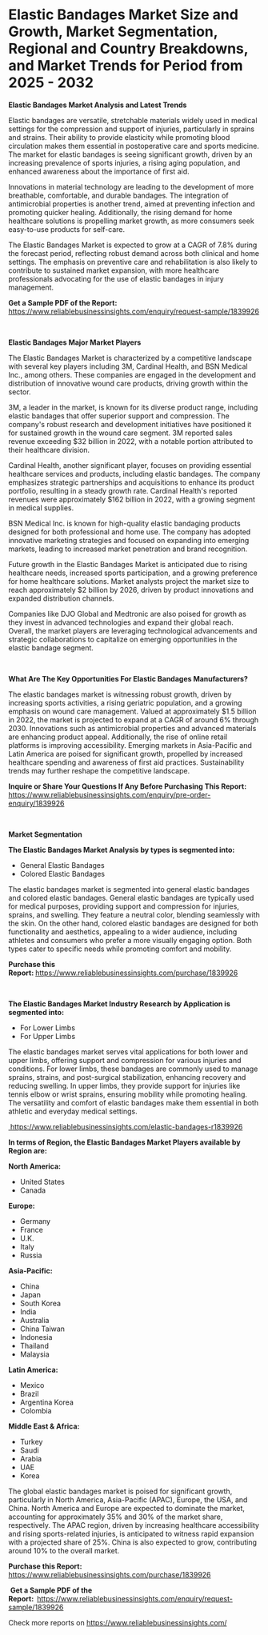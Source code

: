 <p><h1>Elastic Bandages Market Size and Growth, Market Segmentation, Regional and Country Breakdowns, and Market Trends for Period from 2025 -  2032</h1></p><p><strong>Elastic Bandages Market Analysis and Latest Trends</strong></p>
<p><p>Elastic bandages are versatile, stretchable materials widely used in medical settings for the compression and support of injuries, particularly in sprains and strains. Their ability to provide elasticity while promoting blood circulation makes them essential in postoperative care and sports medicine. The market for elastic bandages is seeing significant growth, driven by an increasing prevalence of sports injuries, a rising aging population, and enhanced awareness about the importance of first aid.</p><p>Innovations in material technology are leading to the development of more breathable, comfortable, and durable bandages. The integration of antimicrobial properties is another trend, aimed at preventing infection and promoting quicker healing. Additionally, the rising demand for home healthcare solutions is propelling market growth, as more consumers seek easy-to-use products for self-care. </p><p>The Elastic Bandages Market is expected to grow at a CAGR of 7.8% during the forecast period, reflecting robust demand across both clinical and home settings. The emphasis on preventive care and rehabilitation is also likely to contribute to sustained market expansion, with more healthcare professionals advocating for the use of elastic bandages in injury management.</p></p>
<p><strong>Get a Sample PDF of the Report:&nbsp;</strong> <a href="https://www.reliablebusinessinsights.com/enquiry/request-sample/1839926?utm_campaign=3079&utm_medium=2&utm_source=Github&utm_content=ia&utm_term=04042025&utm_id=elastic-bandages">https://www.reliablebusinessinsights.com/enquiry/request-sample/1839926</a></p>
<p>&nbsp;</p>
<p><strong>Elastic Bandages Major Market Players</strong></p>
<p><p>The Elastic Bandages Market is characterized by a competitive landscape with several key players including 3M, Cardinal Health, and BSN Medical Inc., among others. These companies are engaged in the development and distribution of innovative wound care products, driving growth within the sector.</p><p>3M, a leader in the market, is known for its diverse product range, including elastic bandages that offer superior support and compression. The company's robust research and development initiatives have positioned it for sustained growth in the wound care segment. 3M reported sales revenue exceeding $32 billion in 2022, with a notable portion attributed to their healthcare division.</p><p>Cardinal Health, another significant player, focuses on providing essential healthcare services and products, including elastic bandages. The company emphasizes strategic partnerships and acquisitions to enhance its product portfolio, resulting in a steady growth rate. Cardinal Health's reported revenues were approximately $162 billion in 2022, with a growing segment in medical supplies.</p><p>BSN Medical Inc. is known for high-quality elastic bandaging products designed for both professional and home use. The company has adopted innovative marketing strategies and focused on expanding into emerging markets, leading to increased market penetration and brand recognition.</p><p>Future growth in the Elastic Bandages Market is anticipated due to rising healthcare needs, increased sports participation, and a growing preference for home healthcare solutions. Market analysts project the market size to reach approximately $2 billion by 2026, driven by product innovations and expanded distribution channels.</p><p>Companies like DJO Global and Medtronic are also poised for growth as they invest in advanced technologies and expand their global reach. Overall, the market players are leveraging technological advancements and strategic collaborations to capitalize on emerging opportunities in the elastic bandage segment.</p></p>
<p>&nbsp;</p>
<p><strong>What Are The Key Opportunities For Elastic Bandages Manufacturers?</strong></p>
<p><p>The elastic bandages market is witnessing robust growth, driven by increasing sports activities, a rising geriatric population, and a growing emphasis on wound care management. Valued at approximately $1.5 billion in 2022, the market is projected to expand at a CAGR of around 6% through 2030. Innovations such as antimicrobial properties and advanced materials are enhancing product appeal. Additionally, the rise of online retail platforms is improving accessibility. Emerging markets in Asia-Pacific and Latin America are poised for significant growth, propelled by increased healthcare spending and awareness of first aid practices. Sustainability trends may further reshape the competitive landscape.</p></p>
<p><strong>Inquire or Share Your Questions If Any Before Purchasing This Report:</strong> <a href="https://www.reliablebusinessinsights.com/enquiry/pre-order-enquiry/1839926?utm_campaign=3079&utm_medium=2&utm_source=Github&utm_content=ia&utm_term=04042025&utm_id=elastic-bandages">https://www.reliablebusinessinsights.com/enquiry/pre-order-enquiry/1839926</a></p>
<p>&nbsp;</p>
<p><strong>Market Segmentation</strong></p>
<p><strong>The Elastic Bandages Market Analysis by types is segmented into:</strong></p>
<p><ul><li>General Elastic Bandages</li><li>Colored Elastic Bandages</li></ul></p>
<p><p>The elastic bandages market is segmented into general elastic bandages and colored elastic bandages. General elastic bandages are typically used for medical purposes, providing support and compression for injuries, sprains, and swelling. They feature a neutral color, blending seamlessly with the skin. On the other hand, colored elastic bandages are designed for both functionality and aesthetics, appealing to a wider audience, including athletes and consumers who prefer a more visually engaging option. Both types cater to specific needs while promoting comfort and mobility.</p></p>
<p><strong>Purchase this Report:&nbsp;</strong><a href="https://www.reliablebusinessinsights.com/purchase/1839926?utm_campaign=3079&utm_medium=2&utm_source=Github&utm_content=ia&utm_term=04042025&utm_id=elastic-bandages">https://www.reliablebusinessinsights.com/purchase/1839926</a></p>
<p>&nbsp;</p>
<p><strong>The Elastic Bandages Market Industry Research by Application is segmented into:</strong></p>
<p><ul><li>For Lower Limbs</li><li>For Upper Limbs</li></ul></p>
<p><p>The elastic bandages market serves vital applications for both lower and upper limbs, offering support and compression for various injuries and conditions. For lower limbs, these bandages are commonly used to manage sprains, strains, and post-surgical stabilization, enhancing recovery and reducing swelling. In upper limbs, they provide support for injuries like tennis elbow or wrist sprains, ensuring mobility while promoting healing. The versatility and comfort of elastic bandages make them essential in both athletic and everyday medical settings.</p></p>
<p><a href="https://www.reliablebusinessinsights.com/elastic-bandages-r1839926?utm_campaign=3079&utm_medium=2&utm_source=Github&utm_content=ia&utm_term=04042025&utm_id=elastic-bandages">&nbsp;https://www.reliablebusinessinsights.com/elastic-bandages-r1839926</a></p>
<p><strong>In terms of Region, the Elastic Bandages Market Players available by Region are:</strong></p>
<p>
    <p> <strong> North America: </strong>
        <ul>
            <li>United States</li>
            <li>Canada</li>
        </ul>
        </p> 
    <p> <strong> Europe: </strong>
        <ul>
            <li>Germany</li>
            <li>France</li>
            <li>U.K.</li>
            <li>Italy</li>
            <li>Russia</li>
        </ul>
        </p> 
    <p> <strong> Asia-Pacific: </strong>
        <ul>
            <li>China</li>
            <li>Japan</li>
            <li>South Korea</li>
            <li>India</li>
            <li>Australia</li>
            <li>China Taiwan</li>
            <li>Indonesia</li>
            <li>Thailand</li>
            <li>Malaysia</li>
        </ul>
        </p> 
    <p> <strong> Latin America: </strong>
        <ul>
            <li>Mexico</li>
            <li>Brazil</li>
            <li>Argentina Korea</li>
            <li>Colombia</li>
        </ul>
        </p> 
    <p> <strong> Middle East & Africa: </strong>
        <ul>
            <li>Turkey</li>
            <li>Saudi</li>
            <li>Arabia</li>
            <li>UAE</li>
            <li>Korea</li>
        </ul>
    </p>
    </p>
<p><p>The global elastic bandages market is poised for significant growth, particularly in North America, Asia-Pacific (APAC), Europe, the USA, and China. North America and Europe are expected to dominate the market, accounting for approximately 35% and 30% of the market share, respectively. The APAC region, driven by increasing healthcare accessibility and rising sports-related injuries, is anticipated to witness rapid expansion with a projected share of 25%. China is also expected to grow, contributing around 10% to the overall market.</p></p>
<p><strong>Purchase this Report: </strong><a href="https://www.reliablebusinessinsights.com/purchase/1839926?utm_campaign=3079&utm_medium=2&utm_source=Github&utm_content=ia&utm_term=04042025&utm_id=elastic-bandages">https://www.reliablebusinessinsights.com/purchase/1839926</a></p>
<p>&nbsp;<strong>Get a Sample PDF of the Report:&nbsp;&nbsp;</strong><a href="https://www.reliablebusinessinsights.com/enquiry/request-sample/1839926?utm_campaign=3079&utm_medium=2&utm_source=Github&utm_content=ia&utm_term=04042025&utm_id=elastic-bandages">https://www.reliablebusinessinsights.com/enquiry/request-sample/1839926</a></p>
<p><strong></strong></p>
<p>Check more reports on <a href="https://www.reliablebusinessinsights.com/?utm_campaign=3079&utm_medium=2&utm_source=Github&utm_content=ia&utm_term=04042025&utm_id=elastic-bandages">https://www.reliablebusinessinsights.com/</a></p>